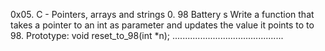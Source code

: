 0x05. C - Pointers, arrays and strings
0. 98 Battery s
Write a function that takes a pointer to an int as parameter and updates the value it points to to 98.
Prototype: void reset_to_98(int *n);
............................................
